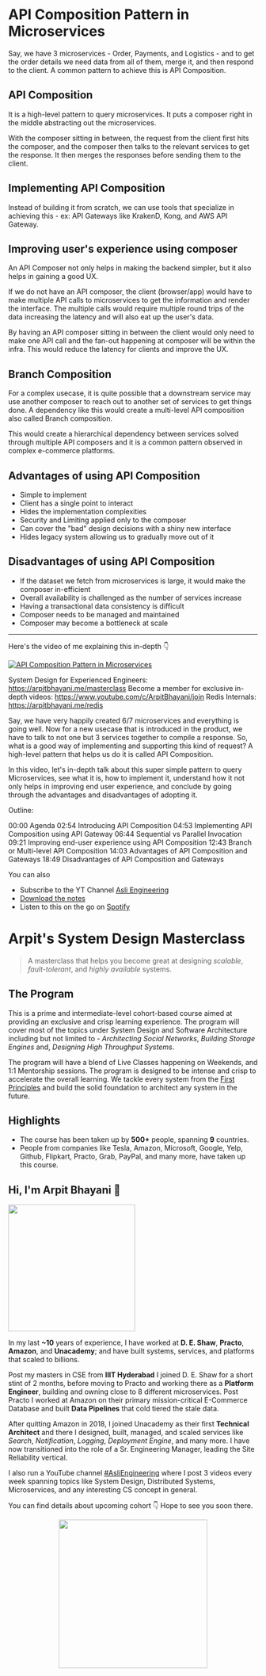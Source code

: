 API Composition Pattern in Microservices
===


Say, we have 3 microservices - Order, Payments, and Logistics - and to get the order details we need data from all of them, merge it, and then respond to the client. A common pattern to achieve this is API Composition.

## API Composition

It is a high-level pattern to query microservices. It puts a composer right in the middle abstracting out the microservices.

With the composer sitting in between, the request from the client first hits the composer, and the composer then talks to the relevant services to get the response. It then merges the responses before sending them to the client.

## Implementing API Composition

Instead of building it from scratch, we can use tools that specialize in achieving this - ex: API Gateways like KrakenD, Kong, and AWS API Gateway.

## Improving user's experience using composer

An API Composer not only helps in making the backend simpler, but it also helps in gaining a good UX.

If we do not have an API composer, the client (browser/app) would have to make multiple API calls to microservices to get the information and render the interface. The multiple calls would require multiple round trips of the data increasing the latency and will also eat up the user's data.

By having an API composer sitting in between the client would only need to make one API call and the fan-out happening at composer will be within the infra. This would reduce the latency for clients and improve the UX.

## Branch Composition

For a complex usecase, it is quite possible that a downstream service may use another composer to reach out to another set of services to get things done. A dependency like this would create a multi-level API composition also called Branch composition.

This would create a hierarchical dependency between services solved through multiple API composers and it is a common pattern observed in complex e-commerce platforms.

## Advantages of using API Composition

- Simple to implement
- Client has a single point to interact
- Hides the implementation complexities
- Security and Limiting applied only to the composer
- Can cover the "bad" design decisions with a shiny new interface
- Hides legacy system allowing us to gradually move out of it

## Disadvantages of using API Composition

- If the dataset we fetch from microservices is large, it would make the composer in-efficient
- Overall availability is challenged as the number of services increase
- Having a transactional data consistency is difficult
- Composer needs to be managed and maintained
- Composer may become a bottleneck at scale
<hr />


<p>Here's the video of me explaining this in-depth 👇‍</p>

[![API Composition Pattern in Microservices](https://i.ytimg.com/vi/5pYLlYsy6fQ/mqdefault.jpg)](https://www.youtube.com/watch?v=5pYLlYsy6fQ)

System Design for Experienced Engineers: https://arpitbhayani.me/masterclass
Become a member for exclusive in-depth videos: https://www.youtube.com/c/ArpitBhayani/join
Redis Internals: https://arpitbhayani.me/redis

Say, we have very happily created 6/7 microservices and everything is going well. Now for a new usecase that is introduced in the product, we have to talk to not one but 3 services together to compile a response. So, what is a good way of implementing and supporting this kind of request? A high-level pattern that helps us do it is called API Composition.

In this video, let's in-depth talk about this super simple pattern to query Microservices, see what it is, how to implement it, understand how it not only helps in improving end user experience, and conclude by going through the advantages and disadvantages of adopting it.

Outline:

00:00 Agenda
02:54 Introducing API Composition
04:53 Implementing API Composition using API Gateway
06:44 Sequential vs Parallel Invocation
09:21 Improving end-user experience using API Composition
12:43 Branch or Multi-level API Composition
14:03 Advantages of API Composition and Gateways
18:49 Disadvantages of API Composition and Gateways

You can also
 - Subscribe to the YT Channel [Asli Engineering](https://youtube.com/c/ArpitBhayani)
 - [Download the notes](https://drive.google.com/file/d/1e5AqRKDRQ8c_3rqWWfBTDa3cKXkuCvTt/view?usp=sharing)
 - Listen to this on the go on [Spotify](https://open.spotify.com/show/7qMoamm2iZQrsPVm6IQLoD)

# Arpit's System Design Masterclass

> A masterclass that helps you become great at designing _scalable_, _fault-tolerant_, and _highly available_ systems.

## The Program

This is a prime and intermediate-level cohort-based course aimed at providing an exclusive and crisp learning experience. The program will cover most of the topics under System Design and Software Architecture including but not limited to - _Architecting Social Networks_, _Building Storage Engines_ and, _Designing High Throughput Systems_.

The program will have a blend of Live Classes happening on Weekends, and 1:1 Mentorship sessions. The program is designed to be intense and crisp to accelerate the overall learning. We tackle every system from the [First Principles](https://en.wikipedia.org/wiki/First_principle) and build the solid foundation to architect any system in the future.


## Highlights

 - The course has been taken up by __500+__ people, spanning __9__ countries.
 - People from companies like Tesla, Amazon, Microsoft, Google, Yelp, Github, Flipkart, Practo, Grab, PayPal, and many more, have taken up this course.


## Hi, I'm Arpit Bhayani 👋

<img width="256px" src="https://edge.arpitbhayani.me/img/arpit.jpg" />

In my last **~10** years of experience, I have worked at **D. E. Shaw**, **Practo**, **Amazon**, and **Unacademy**; and have built systems, services, and platforms that scaled to billions.

Post my masters in CSE from **IIIT Hyderabad** I joined D. E. Shaw for a short stint of 2 months, before moving to Practo and working there as a **Platform Engineer**, building and owning close to 8 different microservices. Post Practo I worked at Amazon on their primary mission-critical E-Commerce Database and built **Data Pipelines** that cold tiered the stale data.

After quitting Amazon in 2018, I joined Unacademy as their first **Technical Architect** and there I designed, built, managed, and scaled services like _Search_, _Notification_, _Logging_, _Deployment Engine_, and many more. I have now transitioned into the role of a Sr. Engineering Manager, leading the Site Reliability vertical.

I also run a YouTube channel [#AsliEngineering](https://www.youtube.com/c/ArpitBhayani) where I post 3 videos every week spanning topics like System Design, Distributed Systems, Microservices, and any interesting CS concept in general.

You can find details about upcoming cohort 👇‍ Hope to see you soon there.

<center>
<a target="_blank" href="https://arpitbhayani.me/masterclass">
<img src="https://user-images.githubusercontent.com/4745789/137859181-d4499cf4-ce65-4466-8b88-a078ece0f081.PNG" width="300px" />
</a>
</center>